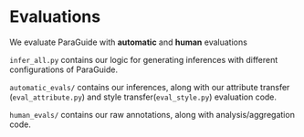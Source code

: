 
# Evaluations


We evaluate ParaGuide with **automatic** and **human** evaluations

`infer_all.py` contains our logic for generating inferences with different configurations of ParaGuide.

`automatic_evals/` contains our inferences, along with our attribute transfer (`eval_attribute.py`) and style transfer(`eval_style.py`) evaluation code.

`human_evals/` contains our raw annotations, along with analysis/aggregation code.
